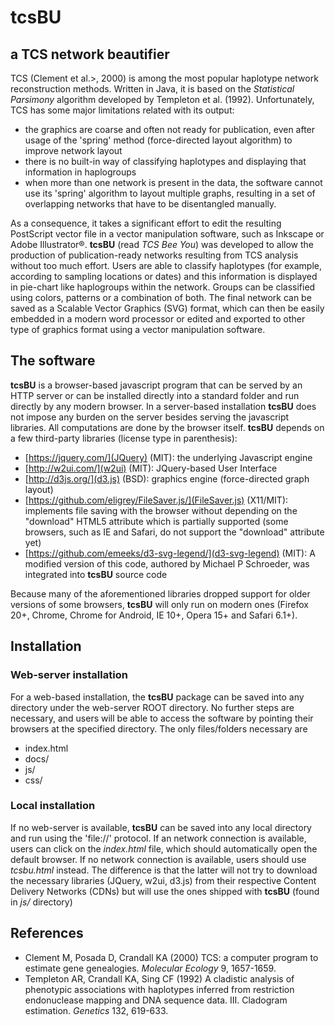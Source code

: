 # tcsBU
## a TCS network beautifier
TCS (Clement et al.>, 2000) is among the most popular haplotype network reconstruction methods. Written in Java, it is based on the *Statistical Parsimony* algorithm developed by Templeton et al. (1992). Unfortunately, TCS has some major limitations related with its output: 

- the graphics are coarse and often not ready for publication, even after usage of the 'spring' method (force-directed layout algorithm) to improve network layout
- there is no built-in way of classifying haplotypes and displaying that information in haplogroups
- when more than one network is present in the data, the software cannot use its 'spring' algorithm to layout multiple graphs, resulting in a set of overlapping networks that have to be disentangled manually. 


As a consequence, it takes a significant effort to edit the resulting PostScript vector file in a vector manipulation software, such as Inkscape or Adobe Illustrator&reg;. **tcsBU** (read *TCS Bee You*) was developed to allow the production of publication-ready networks resulting from TCS analysis without too much effort. Users are able to classify haplotypes (for example, according to sampling locations or dates) and this information is displayed in pie-chart like haplogroups within the network. Groups can be classified using colors, patterns or a combination of both. The final network can be saved as a Scalable Vector Graphics (SVG) format, which can then be easily embedded in a modern word processor or edited and exported to other type of graphics format using a vector manipulation software.

## The software

**tcsBU** is a browser-based javascript program that can be served by an HTTP server or can be installed directly into a standard folder and run directly by any modern browser. In a server-based installation **tcsBU** does not impose any burden on the server besides serving the javascript libraries. All computations are done by the browser itself. **tcsBU** depends on a few third-party libraries (license type in parenthesis):

- [https://jquery.com/](JQuery) (MIT): the underlying Javascript engine
- [http://w2ui.com/](w2ui) (MIT): JQuery-based User Interface
- [http://d3js.org/](d3.js) (BSD): graphics engine (force-directed graph layout)
- [https://github.com/eligrey/FileSaver.js/](FileSaver.js) (X11/MIT): implements file saving with the browser without depending on the "download" HTML5 attribute which is partially supported (some browsers, such as IE and Safari, do not support the "download" attribute yet)
- [https://github.com/emeeks/d3-svg-legend/](d3-svg-legend) (MIT): A modified version of this code, authored by Michael P Schroeder, was integrated into **tcsBU** source code


Because many of the aforementioned libraries dropped support for older versions of some browsers, **tcsBU** will only run on modern ones (Firefox 20+, Chrome, Chrome for Android, IE 10+, Opera 15+ and Safari 6.1+).

## Installation

### Web-server installation
For a web-based installation, the **tcsBU** package can be saved into any directory under the web-server ROOT directory. No further steps are necessary, and users will be able to access the software by pointing their browsers at the specified directory. The only files/folders necessary are

* index.html
* docs/
* js/
* css/

### Local installation

If no web-server is available, **tcsBU** can be saved into any local directory and run using the 'file://' protocol. If an network connection is available, users can click on the *index.html* file, which should automatically open the default browser. If no network connection is available, users should use *tcsbu.html* instead. The difference is that the latter will not try to download the necessary libraries (JQuery, w2ui, d3.js) from their respective Content Delivery Networks (CDNs) but will use the ones shipped with **tcsBU** (found in *js/* directory)

## References
- Clement M, Posada D, Crandall KA (2000) TCS: a computer program to estimate gene genealogies. *Molecular Ecology* 9, 1657-1659.
- Templeton AR, Crandall KA, Sing CF (1992) A cladistic analysis of phenotypic associations with haplotypes inferred from restriction endonuclease mapping and DNA sequence data. III. Cladogram estimation. *Genetics* 132, 619-633.
